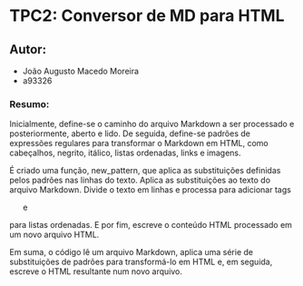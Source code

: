 # TPC2: Conversor de MD para HTML

## Autor:
* João Augusto Macedo Moreira
* a93326

### Resumo:

Inicialmente, define-se o caminho do arquivo Markdown a ser processado e posteriormente, aberto e lido. De seguida, define-se padrões de expressões regulares para transformar o Markdown em HTML, como cabeçalhos, negrito, itálico, listas ordenadas, links e imagens.
    
É criado uma função, new_pattern, que aplica as substituições definidas pelos padrões nas linhas do texto. Aplica as substituições ao texto do arquivo Markdown. Divide o texto em linhas e processa para adicionar tags <ol> e </ol> para listas ordenadas. E por fim, escreve o conteúdo HTML processado em um novo arquivo HTML.

Em suma, o código lê um arquivo Markdown, aplica uma série de substituições de padrões para transformá-lo em HTML e, em seguida, escreve o HTML resultante num novo arquivo.
